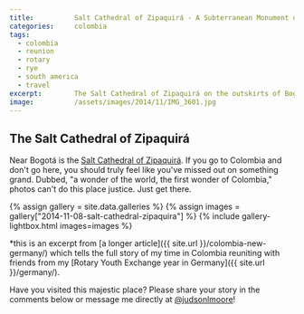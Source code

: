 ```yaml
---
title:			Salt Cathedral of Zipaquirá - A Subterranean Monument of Faith
categories:		colombia
tags:
  - colombia
  - reunion
  - rotary
  - rye
  - south america
  - travel
excerpt:		The Salt Cathedral of Zipaquirá on the outskirts of Bogota, Colombia, is perhaps the world's grandest testament of a people's faith to their creator.
image:			/assets/images/2014/11/IMG_3601.jpg
---
```


## The Salt Cathedral of Zipaquirá

Near Bogotá is the [Salt Cathedral of Zipaquirá](https://en.wikipedia.org/wiki/Salt_Cathedral_of_Zipaquir%C3%A1). If you go to Colombia and don't go here, you should truly feel like you've missed out on something grand. Dubbed, "a wonder of the world, the first wonder of Colombia," photos can't do this place justice. Just get there.

{% assign gallery = site.data.galleries %}
{% assign images = gallery["2014-11-08-salt-cathedral-zipaquira"] %}
{% include gallery-lightbox.html images=images %}

\*this is an excerpt from [a longer article]({{ site.url }}/colombia-new-germany/) which tells the full story of my time in Colombia reuniting with friends from my [Rotary Youth Exchange year in Germany]({{ site.url }}/germany/).

Have you visited this majestic place? Please share your story in the comments below or message me directly at [@judsonlmoore](https://twitter.com/judsonlmoore)!
